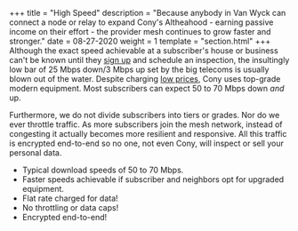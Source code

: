 +++
title = "High Speed"
description = "Because anybody in Van Wyck can connect a node or relay to expand Cony's Altheahood - earning passive income on their effort - the provider mesh continues to grow faster and stronger."
date = 08-27-2020
weight = 1
template = "section.html"
+++
Although the exact speed achievable at a subscriber's house or business can't be known until they [sign up](/signup) and schedule an inspection, the insultingly low bar of 25 Mbps down/3 Mbps up set by the big telecoms is usually blown out of the water. Despite charging [low prices](/low-price), Cony uses top-grade modern equipment. Most subscribers can expect 50 to 70 Mbps down *and* up. 

Furthermore, we do not divide subscribers into tiers or grades. Nor do we ever throttle traffic. As more subscribers join the mesh network, instead of congesting it actually becomes more resilient and responsive. All this traffic is encrypted end-to-end so no one, not even Cony, will inspect or sell your personal data. 

- Typical download speeds of 50 to 70 Mbps. 
- Faster speeds achievable if subscriber and neighbors opt for upgraded equipment. 
- Flat rate charged for data!
- No throttling or data caps!
- Encrypted end-to-end! 